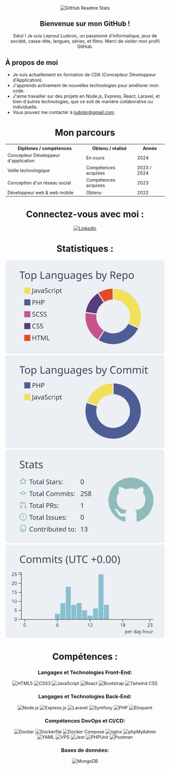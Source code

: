 <p align="center">
  <img width="100px" src="https://res.cloudinary.com/anuraghazra/image/upload/v1594908242/logo_ccswme.svg" align="center" alt="GitHub Readme Stats" />
  <h2 align="center">Bienvenue sur mon GitHub !</h2>
</p>

<p align="center">
  Salut ! Je suis Leprout Ludovic, un passionné d'informatique, jeux de société, casse-tête, langues, séries, et films. Merci de visiter mon profil GitHub.
</p>

## À propos de moi
- Je suis actuellement en formation de CDA (Concepteur Développeur d'Application).
- J'apprends activement de nouvelles technologies pour améliorer mon code.
- J'aime travailler sur des projets en Node.js, Express, React, Laravel, et bien d'autres technologies, que ce soit de manière collaborative ou individuelle.
- Vous pouvez me contacter à [ludolpr@gmail.com](mailto:ludolpr@gmail.com).

<h1 align="center">Mon parcours</h1>
<div align="center">
  <table>
    <tr>
      <th>Diplômes / compétences</th>
      <th>Obtenu / réalisé</th>
      <th>Année</th>
    </tr>
    <tr>
      <td>Concepteur Développeur d'application</td>
      <td>En cours</td>
      <td>2024</td>
    </tr>
    <tr>
      <td>Veille technologique</td>
      <td>Compétences acquises</td>
      <td>2023 / 2024</td>
    </tr>
    <tr>
      <td>Conception d'un réseau social</td>
      <td>Compétences acquises</td>
      <td>2023</td>
    </tr>
    <tr>
      <td>Développeur web & web mobile</td>
      <td>Obtenu</td>
      <td>2022</td>
    </tr>
  </table>
</div>

<h1 align="center">Connectez-vous avec moi :</h1>
<div align="center">
  <a href="https://www.linkedin.com/in/ludovic-leprout-7b1635244/">
    <img src="https://img.shields.io/badge/LinkedIn-0A66C2?style=for-the-badge&logo=linkedin&logoColor=white" alt="LinkedIn">
  </a>
</div>

<h1 align="center">Statistiques :</h1>
<div align="center">
  <a href="https://github.com/vn7n24fzkq/github-profile-summary-cards">
    <img src="https://raw.githubusercontent.com/ludolpr/ludolpr72/master/profile-summary-card-output/nord_bright/1-repos-per-language.svg" alt="Repos per language">
  </a>
  <a href="https://github.com/vn7n24fzkq/github-profile-summary-cards">
    <img src="https://raw.githubusercontent.com/ludolpr/ludolpr72/master/profile-summary-card-output/nord_bright/2-most-commit-language.svg" alt="Most commit language">
  </a>
  <a href="https://github.com/vn7n24fzkq/github-profile-summary-cards">
    <img src="https://raw.githubusercontent.com/ludolpr/ludolpr72/master/profile-summary-card-output/nord_bright/3-stats.svg" alt="Stats">
  </a>
  <a href="https://github.com/vn7n24fzkq/github-profile-summary-cards">
    <img src="https://raw.githubusercontent.com/ludolpr/ludolpr72/master/profile-summary-card-output/nord_bright/4-productive-time.svg" alt="Productive time">
  </a>
</div>

<h1 align="center">Compétences :</h1>
<div align="center">
  <h3>Langages et Technologies Front-End:</h3>
  <img src="https://img.shields.io/badge/HTML5-E34F26?style=for-the-badge&logo=html5&logoColor=white" alt="HTML5">
  <img src="https://img.shields.io/badge/CSS3-1572B6?style=for-the-badge&logo=css3&logoColor=white" alt="CSS3">
  <img src="https://img.shields.io/badge/JavaScript-323330?style=for-the-badge&logo=javascript&logoColor=F7DF1E" alt="JavaScript">
  <img src="https://img.shields.io/badge/React-61DAFB?style=for-the-badge&logo=react&logoColor=white" alt="React">
  <img src="https://img.shields.io/badge/Bootstrap-563D7C?style=for-the-badge&logo=bootstrap&logoColor=white" alt="Bootstrap">
  <img src="https://img.shields.io/badge/Tailwind_CSS-38B2AC?style=for-the-badge&logo=tailwind-css&logoColor=white" alt="Tailwind CSS">
  
  <h3>Langages et Technologies Back-End:</h3>
  <img src="https://img.shields.io/badge/Node.js-6DA55F?style=for-the-badge&logo=node.js&logoColor=white" alt="Node.js">
  <img src="https://img.shields.io/badge/Express.js-404d59?style=for-the-badge&logo=express&logoColor=61DAFB" alt="Express.js">
  <img src="https://img.shields.io/badge/Laravel-FF2D20?style=for-the-badge&logo=laravel&logoColor=white" alt="Laravel">
  <img src="https://img.shields.io/badge/Symfony-000000?style=for-the-badge&logo=symfony&logoColor=white" alt="Symfony">
  <img src="https://img.shields.io/badge/PHP-777BB4?style=for-the-badge&logo=php&logoColor=white" alt="PHP">
  <img src="https://img.shields.io/badge/Eloquent-FF2D20?style=for-the-badge&logo=laravel&logoColor=white" alt="Eloquent">
  
  <h3>Compétences DevOps et CI/CD:</h3>
  <img src="https://img.shields.io/badge/Docker-2496ED?style=for-the-badge&logo=docker&logoColor=white" alt="Docker">
  <img src="https://img.shields.io/badge/Dockerfile-2496ED?style=for-the-badge&logo=docker&logoColor=white" alt="Dockerfile">
  <img src="https://img.shields.io/badge/DockerCompose-2496ED?style=for-the-badge&logo=docker&logoColor=white" alt="Docker Compose">
  <img src="https://img.shields.io/badge/nginx-009639?style=for-the-badge&logo=nginx&logoColor=white" alt="nginx">
  <img src="https://img.shields.io/badge/phpMyAdmin-6C78AF?style=for-the-badge&logo=phpmyadmin&logoColor=white" alt="phpMyAdmin">
  <img src="https://img.shields.io/badge/YAML-000000?style=for-the-badge&logo=yaml&logoColor=white" alt="YAML">
  <img src="https://img.shields.io/badge/VPS-343434?style=for-the-badge&logo=linux&logoColor=white" alt="VPS">
  <img src="https://img.shields.io/badge/Jest-C21325?style=for-the-badge&logo=jest&logoColor=white" alt="Jest">
  <img src="https://img.shields.io/badge/PHPUnit-4B8BBE?style=for-the-badge&logo=php&logoColor=white" alt="PHPUnit">
  <img src="https://img.shields.io/badge/Postman-FF6C37?style=for-the-badge&logo=postman&logoColor=white" alt="Postman">
  
  <h3>Bases de données:</h3>
  <img src="https://img.shields.io/badge/MongoDB-4DB33D?style=for-the-badge&logo=mongodb&logoColor=white" alt="MongoDB">
  <img src="https://[_{{{CITATION{{{_1{](https://github.com/Komari-Koshigaya/general-command/tree/713e33dd063f628343a01cebb33f5e1233258b78/github%2FREADME.md)[_{{{CITATION{{{_2{](https://github.com/diveshkswn/github-readme-stats-divesh/tree/7eeec484698335ba2822d929c0cc8799be3e6ce9/readme.md)[_{{{CITATION{{{_3{](https://github.com/ishikabansal04/ishikabansal04/tree/5ced138e138bfa1ffaddf6c88723518fca0e43be/README.md)[_{{{CITATION{{{_4{](https://github.com/Aashrut/Aashrut/tree/347f996a54859dd942590eae7e18b5bccd27f080/README.md)[_{{{CITATION{{{_5{](https://github.com/marcopla/marcopla/tree/00f1d6974bf7927cbac93fd12ff9511b643f54ae/README.md)[_{{{CITATION{{{_6{](https://github.com/ferhatbostanci/ferhatbostanci/tree/c1ada3ca9191de24ff8ad23f6945340756da5396/README.md)[_{{{CITATION{{{_7{](https://github.com/suprim12/suprim12/tree/6a0940d59905ac8b1e37c621383d0842d9215465/README.md)[_{{{CITATION{{{_8{](https://github.com/WilliamForbesJr/WilliamForbesJr/tree/58a0f05d385e84ae33ee253c65bfadf06bb0ca4d/README.md)
